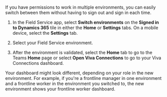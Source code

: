 If you have permissions to work in multiple environments, you can easily switch between them without having to sign out and sign in each time.

1. In the Field Service  app, select **Switch environments** on the **Signed in to Dynamics 365** tile in either the **Home** or **Settings** tabs. On a mobile device, select the **Settings** tab.

1. Select your Field Service environment.

1. After the environment is validated, select the **Home** tab to go to the Teams **Home** page or select **Open Viva Connections** to go to your Viva Connections dashboard.

Your dashboard might look different, depending on your role in the new environment. For example, if you're a frontline manager in one environment and a frontline worker in the environment you switched to, the new environment shows your frontline worker dashboard.